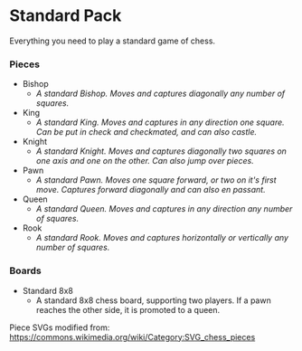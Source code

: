 # Standard Pack

Everything you need to play a standard game of chess.

### Pieces
 - Bishop
   - *A standard Bishop. Moves and captures diagonally any number of squares.*
 - King
   - *A standard King. Moves and captures in any direction one square. Can be put in check and checkmated, and can also
      castle.*
 - Knight
   - *A standard Knight. Moves and captures diagonally two squares on one axis and one on the other. Can also jump over
      pieces.*
 - Pawn
   - *A standard Pawn. Moves one square forward, or two on it's first move. Captures forward diagonally and can also en
      passant.*
 - Queen
   - *A standard Queen. Moves and captures in any direction any number of squares.*
 - Rook
   - *A standard Rook. Moves and captures horizontally or vertically any number of squares.*

### Boards
 - Standard 8x8
   - A standard 8x8 chess board, supporting two players. If a pawn reaches the other side, it is promoted to a queen.

Piece SVGs modified from: https://commons.wikimedia.org/wiki/Category:SVG_chess_pieces 
